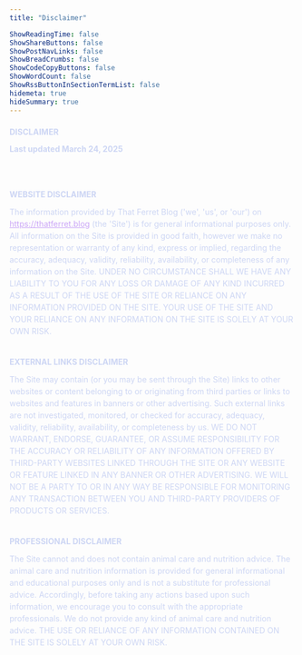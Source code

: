 ```yaml
---
title: "Disclaimer"

ShowReadingTime: false
ShowShareButtons: false
ShowPostNavLinks: false
ShowBreadCrumbs: false
ShowCodeCopyButtons: false
ShowWordCount: false
ShowRssButtonInSectionTermList: false
hidemeta: true
hideSummary: true
---
```

<style>
  [data-custom-class='body'],
  [data-custom-class='body'] * {
    background: transparent !important;
  }

  [data-custom-class='title'],
  [data-custom-class='title'] * {
    font-family: "atkinson-hyperlegible-next", -apple-system, BlinkMacSystemFont, segoe ui, Roboto, Oxygen, Ubuntu, Cantarell, open sans, helvetica neue, sans-serif !important;
    font-size: var(--font-size-h3) !important;
    color: #cdd6f4 !important;
  }

  [data-custom-class='subtitle'],
  [data-custom-class='subtitle'] * {
    font-family: "atkinson-hyperlegible-next", -apple-system, BlinkMacSystemFont, segoe ui, Roboto, Oxygen, Ubuntu, Cantarell, open sans, helvetica neue, sans-serif !important;
    color: #cdd6f4 !important;
    font-size: var(--font-size-small) !important;
  }

  [data-custom-class='heading_1'],
  [data-custom-class='heading_1'] * {
    font-family: "atkinson-hyperlegible-next", -apple-system, BlinkMacSystemFont, segoe ui, Roboto, Oxygen, Ubuntu, Cantarell, open sans, helvetica neue, sans-serif !important;
    font-size: var(--font-size-h4) !important;
    color: #cdd6f4 !important;
  }

  [data-custom-class='heading_2'],
  [data-custom-class='heading_2'] * {
    font-family: "atkinson-hyperlegible-next", -apple-system, BlinkMacSystemFont, segoe ui, Roboto, Oxygen, Ubuntu, Cantarell, open sans, helvetica neue, sans-serif !important;
    font-size: var(--font-size-h5) !important;
    color: #cdd6f4 !important;
  }

  [data-custom-class='body_text'],
  [data-custom-class='body_text'] * {
    color: #cdd6f4 !important;
    font-size: var(--font-size-p) !important;
    font-family: "atkinson-hyperlegible-next", -apple-system, BlinkMacSystemFont, segoe ui, Roboto, Oxygen, Ubuntu, Cantarell, open sans, helvetica neue, sans-serif !important;
  }

  [data-custom-class='link'],
  [data-custom-class='link'] * {
    color: #cba6f7 !important;
    font-size: var(--font-size-hp) !important;
    font-family: "atkinson-hyperlegible-next", -apple-system, BlinkMacSystemFont, segoe ui, Roboto, Oxygen, Ubuntu, Cantarell, open sans, helvetica neue, sans-serif !important;
    word-break: break-word !important;
  }
</style>

<div data-custom-class="body">
<div><div align="center" class="MsoNormal" data-custom-class="title" style="text-align: left; line-height: 1.5;"><a name="_4r5vko5di6yg"></a><strong><span style="line-height: 150%; font-size: 26px;"><h1>DISCLAIMER</h1></span></strong></div><div align="center" class="MsoNormal" style="text-align:center;line-height:150%;"><a name="_l2jmcqu2bv4x"></a></div><div align="center" class="MsoNormal" data-custom-class="subtitle" style="text-align: left; line-height: 150%;"><span style="color: rgb(127,127,127); font-size: 15px; text-align: justify;"><strong>Last updated </strong><bdt class="block-container question question-in-editor" data-id="f06b270d-4b70-bc53-bef4-2d8996dff70b" data-type="question"><strong>March 24, 2025</strong></bdt></span></div><div class="MsoNormal" style="text-align: justify; line-height: 1.5;"><br></div><div class="MsoNormal" style="text-align: justify; line-height: 1.5;"><br></div><div class="MsoNormal" data-custom-class="heading_1"><a name="_xs0r05tcjblb"></a><strong><span style="line-height: 115%; font-size: 19px;"><h2>WEBSITE DISCLAIMER</h2></span></strong></div></div><div><div class="MsoNormal" data-custom-class="body_text" style="line-height: 1.5;"><span style="color: rgb(89, 89, 89); font-size: 15px;">The information provided by <bdt class="block-container question question-in-editor" data-id="1e91c6ac-db3b-ab40-09dc-333e7d471e6c" data-type="question">That Ferret Blog</bdt> (<bdt class="block-component"></bdt>'we', 'us', or 'our'<bdt class="else-block"></bdt>) on <bdt class="block-component"></bdt><span style="color: rgb(0, 58, 250);"><bdt class="question"><a href="https://thatferret.blog" target="_blank" data-custom-class="link">https://thatferret.blog</a></bdt></span> (the <bdt class="block-component"></bdt>'Site'<bdt class="else-block"></bdt>)<bdt class="block-component"></bdt> </bdt>is for general informational purposes only. All information on <span style="color: rgb(89, 89, 89); font-size: 15px;"><bdt class="block-component"></bdt>the Site<bdt class="block-component"></bdt></bdt> </span>is provided in good faith, however we make no representation or warranty of any kind, express or implied, regarding the accuracy, adequacy, validity, reliability, availability, or completeness of any information on <span style="color: rgb(89, 89, 89); font-size: 15px;"><span style="color: rgb(89, 89, 89); font-size: 15px;"><bdt class="block-component"></bdt>the Site<bdt class="block-component"></bdt></bdt></span></span>. UNDER NO CIRCUMSTANCE SHALL WE HAVE ANY LIABILITY TO YOU FOR ANY LOSS OR DAMAGE OF ANY KIND INCURRED AS A RESULT OF THE USE OF <span style="color: rgb(89, 89, 89); font-size: 15px;"><span style="color: rgb(89, 89, 89); font-size: 15px;"><bdt class="block-component"></bdt>THE SITE<bdt class="block-component"></bdt></bdt></span> </span>OR RELIANCE ON ANY INFORMATION PROVIDED ON <span style="color: rgb(89, 89, 89); font-size: 15px;"><span style="color: rgb(89, 89, 89); font-size: 15px;"><span style="color: rgb(89, 89, 89); font-size: 15px;"><bdt class="block-component"></bdt>THE SITE<bdt class="block-component"></bdt></bdt></span></span></span>. YOUR USE OF <span style="color: rgb(89, 89, 89); font-size: 15px;"><span style="color: rgb(89, 89, 89); font-size: 15px;"><span style="color: rgb(89, 89, 89); font-size: 15px;"><bdt class="block-component"></bdt>THE SITE<bdt class="block-component"></bdt></bdt></span></span> </span>AND YOUR RELIANCE ON ANY INFORMATION ON <span style="color: rgb(89, 89, 89); font-size: 15px;"><span style="color: rgb(89, 89, 89); font-size: 15px;"><span style="color: rgb(89, 89, 89); font-size: 15px;"><bdt class="block-component"></bdt>THE SITE<bdt class="block-component"></bdt></bdt> </span></span></span>IS SOLELY AT YOUR OWN RISK.</span></div></div><div style="line-height: 1.2;"><br></div><div><div class="MsoNormal"><a name="_x1u8x12nt00e"></a></div><bdt class="block-container if" data-type="if" id="25d6783f-eaa7-3465-7bd8-31e107cc0931"><bdt data-type="conditional-block"><bdt class="block-component" data-record-question-key="external_disclaimer_option" data-type="statement"></bdt> <bdt data-type="body"><div class="MsoNormal" data-custom-class="heading_1"><strong><span style="line-height: 115%; font-size: 19px;"><h2>EXTERNAL LINKS
DISCLAIMER</h2></span></strong></div></bdt></bdt></bdt></div><div><bdt class="block-container if" data-type="if"><bdt data-type="conditional-block"><bdt data-type="body"><div class="MsoNormal" data-custom-class="body_text" style="line-height: 1.5;"><span style="color: rgb(89, 89, 89); font-size: 15px;"><span style="color: rgb(89, 89, 89); font-size: 15px;"><bdt class="block-component"></bdt>The Site<bdt class="block-component"></bdt></bdt></span></span><span style="font-size: 15px;"><span style="color: rgb(89, 89, 89);"> may contain (or you may be sent through <span style="color: rgb(89, 89, 89); font-size: 15px;"><span style="color: rgb(89, 89, 89); font-size: 15px;"><bdt class="block-component"></bdt>the Site<bdt class="block-component"></bdt></bdt></span></span>) links</span> </span><span style="color: rgb(89, 89, 89); font-size: 15px;">to other
websites or content belonging to or originating from third parties or links to
websites and features in banners or other advertising. Such external links are
not investigated, monitored, or checked for accuracy, adequacy, validity, reliability,
availability, or completeness by us. WE DO NOT WARRANT, ENDORSE, GUARANTEE, OR
ASSUME RESPONSIBILITY FOR THE ACCURACY OR RELIABILITY OF ANY INFORMATION
OFFERED BY THIRD-PARTY WEBSITES LINKED THROUGH THE SITE OR ANY WEBSITE OR
FEATURE LINKED IN ANY BANNER OR OTHER ADVERTISING. WE WILL NOT BE A PARTY TO OR
IN ANY WAY BE RESPONSIBLE FOR MONITORING ANY TRANSACTION BETWEEN YOU AND THIRD-PARTY PROVIDERS OF PRODUCTS OR SERVICES.</span></div></bdt></bdt></bdt></div><div style="line-height: 1.2;"><br></div><div><bdt class="block-container if" data-type="if"><bdt class="statement-end-if-in-editor" data-type="close"></bdt></bdt><div class="MsoNormal"><a name="_wfmrqujylbbj"></a></div><bdt class="block-container if" data-type="if" id="098cd9ba-027e-0afb-ec22-41e16cb68d79"><bdt data-type="conditional-block"><bdt class="block-component" data-record-question-key="professional_disclaimer_option" data-type="statement"></bdt> <bdt data-type="body"><div class="MsoNormal" data-custom-class="heading_1"><strong><span style="line-height: 115%; font-size: 19px;"><h2>PROFESSIONAL DISCLAIMER</h2></span></strong></div></bdt></bdt></bdt></div><div><bdt class="block-container if" data-type="if"><bdt data-type="conditional-block"><bdt data-type="body"><div class="MsoNormal" data-custom-class="body_text" style="line-height: 1.5;"><span style="color: rgb(89, 89, 89); font-size: 15px;"><bdt class="block-component"></bdt>The Site cannot and does not contain <bdt class="block-container question question-in-editor" data-id="7744aaea-18c2-bcb8-7b80-f395643dfc29" data-type="question">animal care and nutrition</bdt> advice. The <bdt class="block-container question question-in-editor" data-id="89301322-2416-ef87-b4e0-ed76500d68ee" data-type="question">animal care and nutrition</bdt> information is provided for general informational and educational purposes only and is not a substitute for professional advice. Accordingly, before taking any actions based upon such information, we encourage you to consult with the appropriate professionals. We do not provide any kind of <bdt class="block-container question question-in-editor" data-id="019392d9-ec21-89ec-6801-8fc62f11838c" data-type="question">animal care and nutrition</bdt> advice.<bdt class="statement-end-if-in-editor"></bdt> THE USE OR RELIANCE OF ANY INFORMATION CONTAINED ON <span style="color: rgb(89, 89, 89); font-size: 15px;"><span style="color: rgb(89, 89, 89); font-size: 15px;"><span style="color: rgb(89, 89, 89); font-size: 15px;"><bdt class="block-component"></bdt>THE SITE<bdt class="block-component"></bdt></bdt></span></span></span> IS SOLELY AT YOUR OWN RISK.</span></div></bdt></bdt></bdt></div><div style="line-height: 1.2;"><br></div><div><bdt class="block-container if" data-type="if"><bdt class="statement-end-if-in-editor" data-type="close"></bdt></bdt></div><div><bdt class="block-component"></bdt></bdt><bdt data-type="conditional-block" style="text-align: start;"><bdt data-type="body"><div class="MsoNormal"><bdt class="block-component"></bdt></bdt></span></bdt></bdt></bdt></bdt></bdt></span></bdt></bdt></bdt></div><style>
      ul {
        list-style-type: square;
      }
      ul > li > ul {
        list-style-type: circle;
      }
      ul > li > ul > li > ul {
        list-style-type: square;
      }
      ol li {
        font-family: Arial ;
      }
    </style>
      </div>
      
